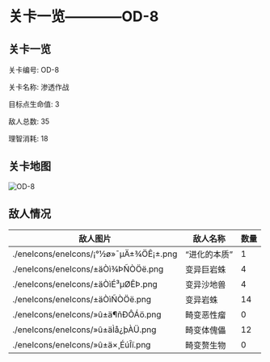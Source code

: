 # 关卡一览————OD-8


## 关卡一览

关卡编号: OD-8

关卡名称: 渗透作战

目标点生命值: 3

敌人总数: 35

理智消耗: 18


## 关卡地图
![OD-8](./oprMap/OD-8.png)

## 敌人情况

| 敌人图片 | 敌人名称 | 数量  |
|---------|-----|-----|
| ./eneIcons/eneIcons/¡°½ø»¯µÄ±¾ÖÊ¡±.png| “进化的本质”  |   1  |
| ./eneIcons/eneIcons/±äÒì¾ÞÑÒÖë.png| 变异巨岩蛛  |   4  |
| ./eneIcons/eneIcons/±äÒìÉ³µØÊÞ.png| 变异沙地兽  |   4  |
| ./eneIcons/eneIcons/±äÒìÑÒÖë.png| 变异岩蛛  |   14  |
| ./eneIcons/eneIcons/»û±ä¶ñÐÔÁö.png| 畸变恶性瘤  |   0  |
| ./eneIcons/eneIcons/»û±äÌå¿þÀÜ.png| 畸变体傀儡  |   12  |
| ./eneIcons/eneIcons/»û±ä×¸ÉúÎï.png| 畸变赘生物  |   0  |
